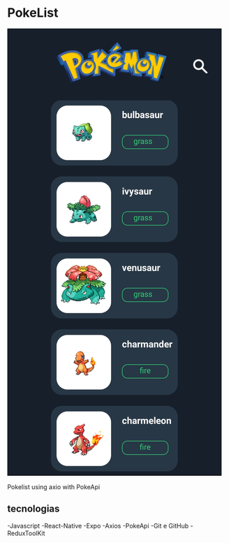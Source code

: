 # PokeList

![preview](./assets/pokelist.jpg)

Pokelist using axio with PokeApi

## tecnologias

-Javascript
-React-Native
-Expo
-Axios
-PokeApi
-Git e GitHub
-ReduxToolKit
